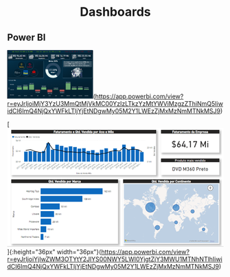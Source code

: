 # <p align="center">Dashboards</p>

## Power BI



<img src="images/Imagem1.png" alt="drawing" width="200"/>(https://app.powerbi.com/view?r=eyJrIjoiMjY3YzU3MmQtMjVkMC00YzIzLTkzYzMtYWViMzgzZThiNmQ5IiwidCI6ImQ4NjQxYWFkLTljYjEtNDgwMy05M2Y1LWEzZjMxMzNmMTNkMSJ9)

[![Image](images/Imagem2.png)]{:height="36px" width="36px"}(https://app.powerbi.com/view?r=eyJrIjoiYjIwZWM3OTYtY2JlYS00NWY5LWI0YjgtZjY3MWU1MTNhNTlhIiwidCI6ImQ4NjQxYWFkLTljYjEtNDgwMy05M2Y1LWEzZjMxMzNmMTNkMSJ9)

